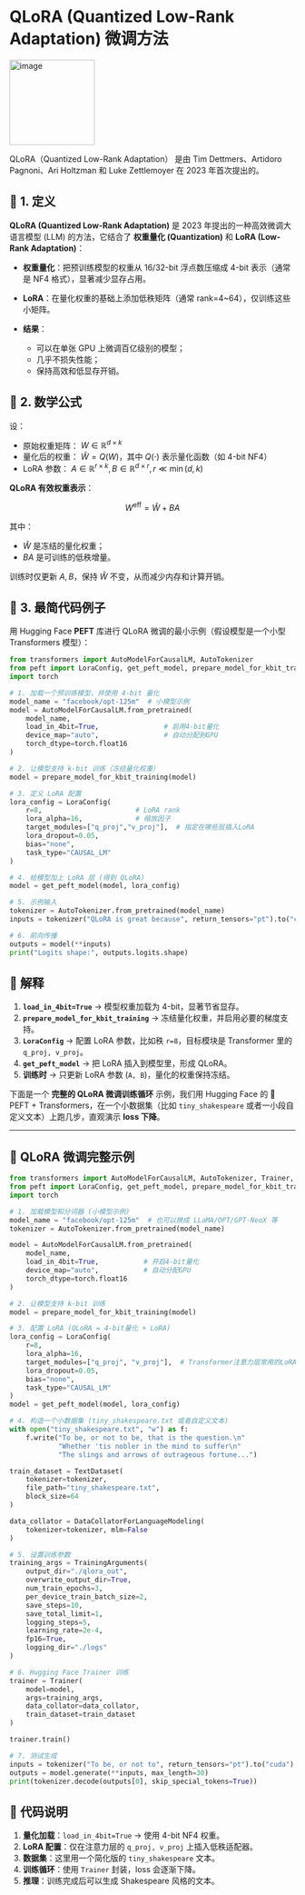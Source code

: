 # QLoRA (Quantized Low-Rank Adaptation) 微调方法
<img width="150" height="150" alt="image" src="https://github.com/user-attachments/assets/9df080a8-2071-4dd3-981f-2f379a113902" />

  QLoRA（Quantized Low-Rank Adaptation） 是由 Tim Dettmers、Artidoro Pagnoni、Ari Holtzman 和 Luke Zettlemoyer 在 2023 年首次提出的。

## 📖 1. 定义

**QLoRA (Quantized Low-Rank Adaptation)** 是 2023 年提出的一种高效微调大语言模型 (LLM) 的方法，它结合了 **权重量化 (Quantization)** 和 **LoRA (Low-Rank Adaptation)**：

* **权重量化**：把预训练模型的权重从 16/32-bit 浮点数压缩成 4-bit 表示（通常是 NF4 格式），显著减少显存占用。
* **LoRA**：在量化权重的基础上添加低秩矩阵（通常 rank=4\~64），仅训练这些小矩阵。
* **结果**：

  * 可以在单张 GPU 上微调百亿级别的模型；
  * 几乎不损失性能；
  * 保持高效和低显存开销。


## 📖 2. 数学公式

设：

* 原始权重矩阵： $W \in \mathbb{R}^{d \times k}$
* 量化后的权重： $\hat{W} = Q(W)$，其中 $Q(\cdot)$ 表示量化函数（如 4-bit NF4）
* LoRA 参数： $A \in \mathbb{R}^{r \times k}, B \in \mathbb{R}^{d \times r}, r \ll \min(d,k)$

**QLoRA 有效权重表示**：

$$
W^{\text{eff}} = \hat{W} + BA
$$

其中：

* $\hat{W}$ 是冻结的量化权重；
* $BA$ 是可训练的低秩增量。

训练时仅更新 $A,B$，保持 $\hat{W}$ 不变，从而减少内存和计算开销。


## 📖 3. 最简代码例子

用 Hugging Face **PEFT** 库进行 QLoRA 微调的最小示例（假设模型是一个小型 Transformers 模型）：

```python
from transformers import AutoModelForCausalLM, AutoTokenizer
from peft import LoraConfig, get_peft_model, prepare_model_for_kbit_training
import torch

# 1. 加载一个预训练模型，并使用 4-bit 量化
model_name = "facebook/opt-125m"  # 小模型示例
model = AutoModelForCausalLM.from_pretrained(
    model_name,
    load_in_4bit=True,                # 启用4-bit量化
    device_map="auto",                # 自动分配到GPU
    torch_dtype=torch.float16
)

# 2. 让模型支持 k-bit 训练（冻结量化权重）
model = prepare_model_for_kbit_training(model)

# 3. 定义 LoRA 配置
lora_config = LoraConfig(
    r=8,                       # LoRA rank
    lora_alpha=16,             # 缩放因子
    target_modules=["q_proj","v_proj"],  # 指定在哪些层插入LoRA
    lora_dropout=0.05,
    bias="none",
    task_type="CAUSAL_LM"
)

# 4. 给模型加上 LoRA 层 (得到 QLoRA)
model = get_peft_model(model, lora_config)

# 5. 示例输入
tokenizer = AutoTokenizer.from_pretrained(model_name)
inputs = tokenizer("QLoRA is great because", return_tensors="pt").to("cuda")

# 6. 前向传播
outputs = model(**inputs)
print("Logits shape:", outputs.logits.shape)
```


## 📖 解释

1. **`load_in_4bit=True`** → 模型权重加载为 4-bit，显著节省显存。
2. **`prepare_model_for_kbit_training`** → 冻结量化权重，并启用必要的梯度支持。
3. **`LoraConfig`** → 配置 LoRA 参数，比如秩 `r=8`，目标模块是 Transformer 里的 `q_proj, v_proj`。
4. **`get_peft_model`** → 把 LoRA 插入到模型里，形成 QLoRA。
5. **训练时** → 只更新 LoRA 参数 (`A, B`)，量化的权重保持冻结。

下面是一个 **完整的 QLoRA 微调训练循环** 示例，我们用 Hugging Face 的 🤗 PEFT + Transformers，在一个小数据集（比如 `tiny_shakespeare` 或者一小段自定义文本）上跑几步，直观演示 **loss 下降**。

---

## 📖 QLoRA 微调完整示例

```python
from transformers import AutoModelForCausalLM, AutoTokenizer, Trainer, TrainingArguments, TextDataset, DataCollatorForLanguageModeling
from peft import LoraConfig, get_peft_model, prepare_model_for_kbit_training
import torch

# 1. 加载模型和分词器 (小模型示例)
model_name = "facebook/opt-125m"  # 也可以换成 LLaMA/OPT/GPT-NeoX 等
tokenizer = AutoTokenizer.from_pretrained(model_name)

model = AutoModelForCausalLM.from_pretrained(
    model_name,
    load_in_4bit=True,           # 开启4-bit量化
    device_map="auto",           # 自动分配GPU
    torch_dtype=torch.float16
)

# 2. 让模型支持 k-bit 训练
model = prepare_model_for_kbit_training(model)

# 3. 配置 LoRA (QLoRA = 4-bit量化 + LoRA)
lora_config = LoraConfig(
    r=8,
    lora_alpha=16,
    target_modules=["q_proj", "v_proj"],  # Transformer注意力层常用的LoRA插入点
    lora_dropout=0.05,
    bias="none",
    task_type="CAUSAL_LM"
)
model = get_peft_model(model, lora_config)

# 4. 构造一个小数据集 (tiny_shakespeare.txt 或者自定义文本)
with open("tiny_shakespeare.txt", "w") as f:
    f.write("To be, or not to be, that is the question.\n"
            "Whether 'tis nobler in the mind to suffer\n"
            "The slings and arrows of outrageous fortune...")

train_dataset = TextDataset(
    tokenizer=tokenizer,
    file_path="tiny_shakespeare.txt",
    block_size=64
)

data_collator = DataCollatorForLanguageModeling(
    tokenizer=tokenizer, mlm=False
)

# 5. 设置训练参数
training_args = TrainingArguments(
    output_dir="./qlora_out",
    overwrite_output_dir=True,
    num_train_epochs=3,
    per_device_train_batch_size=2,
    save_steps=10,
    save_total_limit=1,
    logging_steps=5,
    learning_rate=2e-4,
    fp16=True,
    logging_dir="./logs"
)

# 6. Hugging Face Trainer 训练
trainer = Trainer(
    model=model,
    args=training_args,
    data_collator=data_collator,
    train_dataset=train_dataset
)

trainer.train()

# 7. 测试生成
inputs = tokenizer("To be, or not to", return_tensors="pt").to("cuda")
outputs = model.generate(**inputs, max_length=30)
print(tokenizer.decode(outputs[0], skip_special_tokens=True))
```



## 📖 代码说明

1. **量化加载**：`load_in_4bit=True` → 使用 4-bit NF4 权重。
2. **LoRA 配置**：仅在注意力层的 `q_proj, v_proj` 上插入低秩适配器。
3. **数据集**：这里用一个简化版的 `tiny_shakespeare` 文本。
4. **训练循环**：使用 `Trainer` 封装，loss 会逐渐下降。
5. **推理**：训练完成后可以生成 Shakespeare 风格的文本。


